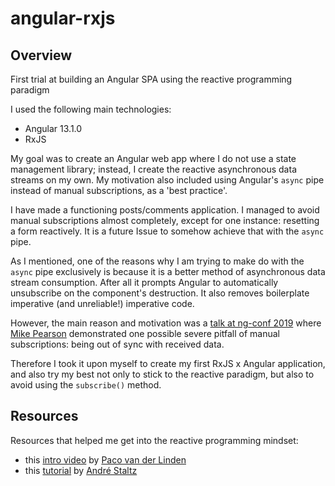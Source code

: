 # angular-rxjs

## Overview
First trial at building an Angular SPA using the reactive programming paradigm

I used the following main technologies:
- Angular 13.1.0
- RxJS

My goal was to create an Angular web app where I do not use a state management library; instead, I create the reactive asynchronous data streams on my own. My motivation also included using Angular's `async` pipe instead of manual subscriptions, as a 'best practice'.

I have made a functioning posts/comments application. I managed to avoid manual subscriptions almost completely, except for one instance: resetting a form reactively. It is a future Issue to somehow achieve that with the `async` pipe.

As I mentioned, one of the reasons why I am trying to make do with the `async` pipe exclusively is because it is a better method of asynchronous data stream consumption. After all it prompts Angular to automatically unsubscribe on the component's destruction. It also removes boilerplate imperative (and unreliable!) imperative code.

However, the main reason and motivation was a [talk at ng-conf 2019](https://www.youtube.com/watch?v=-4cwkHNguXE&t=769s) where [Mike Pearson](https://github.com/mfp22) demonstrated one possible severe pitfall of manual subscriptions: being out of sync with received data.

Therefore I took it upon myself to create my first RxJS x Angular application, and also try my best not only to stick to the reactive paradigm, but also to avoid using the `subscribe()` method.

## Resources

Resources that helped me get into the reactive programming mindset:
- this [intro video](https://www.youtube.com/watch?v=Bme_RiT9CK4&t=802s) by [Paco van der Linden](https://github.com/pavadeli)
- this [tutorial](https://gist.github.com/staltz/868e7e9bc2a7b8c1f754) by [André Staltz](https://gist.github.com/staltz)